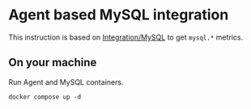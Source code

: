 # Agent based MySQL integration

This instruction is based on [Integration/MySQL](https://docs.datadoghq.com/integrations/mysql/?tab=host) to get `mysql.*` metrics.

## On your machine

Run Agent and MySQL containers.

```shell
docker compose up -d
```
